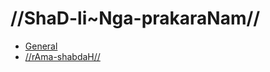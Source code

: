 # //ShaD-li~Nga-prakaraNam//

- [General](#/subanta/general/)
- [//rAma-shabdaH//](#/subanta/raama-sabdah/)
<!--stackedit_data:
eyJoaXN0b3J5IjpbODQxNDQ4MTM5XX0=
-->
